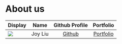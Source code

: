 # About us

Display |  Name   |             Github Profile              | Portfolio 
--------|:-------:|:---------------------------------------:|:---------:
![](https://www.google.com/url?sa=i&url=https%3A%2F%2Fwww.nationalgeographic.com%2Fanimals%2Fmammals%2Ffacts%2Fdomestic-cat&psig=AOvVaw0h1oKdH4MW00nu2-jCVMT5&ust=1709970657610000&source=images&cd=vfe&opi=89978449&ved=0CBMQjRxqFwoTCOj10J6X5IQDFQAAAAAdAAAAABAI) | Joy Liu | [Github](https://github.com/liuzehui03) | [Portfolio](docs/team/johndoe.md)

